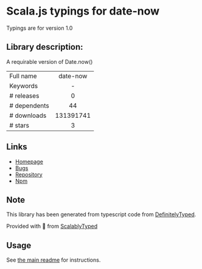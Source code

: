 
# Scala.js typings for date-now

Typings are for version 1.0

## Library description:
A requirable version of Date.now()

|                    |                 |
| ------------------ | :-------------: |
| Full name          | date-now |
| Keywords           | - |
| # releases         | 0 |
| # dependents       | 44 |
| # downloads        | 131391741 |
| # stars            | 3 |

## Links
- [Homepage](https://github.com/Raynos/date-now)
- [Bugs](https://github.com/Raynos/date-now/issues)
- [Repository](https://github.com/Raynos/date-now)
- [Npm](https://www.npmjs.com/package/date-now)
    


## Note
This library has been generated from typescript code from [DefinitelyTyped](https://definitelytyped.org).

Provided with :purple_heart: from [ScalablyTyped](https://github.com/oyvindberg/ScalablyTyped)

## Usage
See [the main readme](../../readme.md) for instructions.


